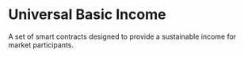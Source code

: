 # Universal Basic Income

A set of smart contracts designed to provide a sustainable income for market participants.
